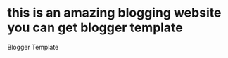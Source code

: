 this is an amazing blogging website you can get blogger template 
================

Blogger Template
